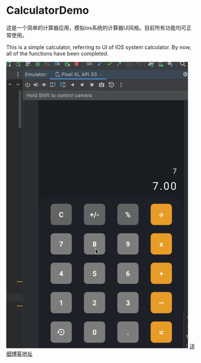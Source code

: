 # CalculatorDemo
这是一个简单的计算器应用，模拟ios系统的计算器UI风格。目前所有功能均可正常使用。

This is a simple calculator, referring to UI of IOS system calculator. By now, all of the functions have been completed.

![image](https://github.com/Mayberryqvq/CalculatorDemo/blob/master/calculator_demo.gif)
[详细博客地址](https://blog.csdn.net/n0ahmayberry/article/details/131343959)